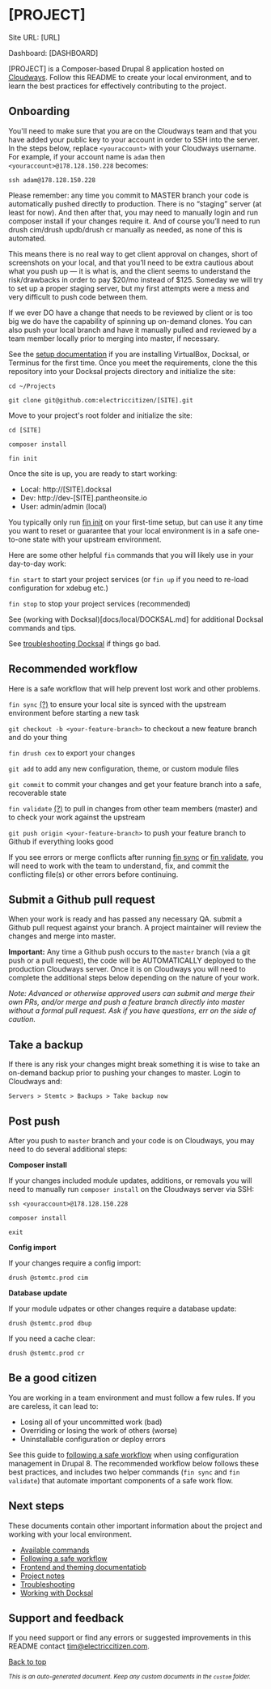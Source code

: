 # [PROJECT]

Site URL: [URL]

Dashboard: [DASHBOARD]

[PROJECT] is a Composer-based Drupal 8 application hosted on [Cloudways](https://platform.cloudways.com). Follow this README to create your local environment, and to learn the best practices for effectively contributing to the project.

## Onboarding

You'll need to make sure that you are on the Cloudways team and that you have added your public key to your account in order to SSH into the server. In the steps below, replace ```<youraccount>``` with your Cloudways username. For example, if your account name is ```adam``` then ```<youraccount>@178.128.150.228``` becomes:

```
ssh adam@178.128.150.228
```

Please remember: any time you commit to MASTER branch your code is automatically pushed directly to production. There is no “staging” server (at least for now). And then after that, you may need to manually login and run composer install if your changes require it. And of course you’ll need to run drush cim/drush updb/drush cr manually as needed, as none of this is automated.

This means there is no real way to get client approval on changes, short of screenshots on your local, and that you’ll need to be extra cautious about what you push up — it is what is, and the client seems to understand the risk/drawbacks in order to pay $20/mo instead of $125. Someday we will try to set up a proper staging server, but my first attempts were a mess and very difficult to push code between them.

If we ever DO have a change that needs to be reviewed by client or is too big we do have the capability of spinning up on-demand clones. You can also push your local branch and have it manually pulled and reviewed by a team member locally prior to merging into master, if necessary.

See the [setup documentation](docs/SETUP.md) if you are installing VirtualBox, Docksal, or Terminus for the first time. Once you meet the requirements, clone the this repository into your Docksal projects directory and initialize the site:

```cd ~/Projects```

```git clone git@github.com:electriccitizen/[SITE].git```

Move to your project's root folder and initialize the site:

```cd [SITE]```

```composer install```

```fin init```

Once the site is up, you are ready to start working:

* Local: http://[SITE].docksal
* Dev: http://dev-[SITE].pantheonsite.io
* User: admin/admin (local)

You typically only run [fin init](docs/commands/INIT.md) on your first-time setup, but can use it any time you want to reset or guarantee that your local environment is in a safe one-to-one state with your upstream environment.

Here are some other helpful ```fin``` commands that you will likely use in your day-to-day work:

```fin start``` to start your project services (or ```fin up``` if you need to re-load configuration for xdebug etc.)

```fin stop``` to stop your project services (recommended)

See (working with Docksal)[docs/local/DOCKSAL.md] for additional Docksal commands and tips.

See [troubleshooting Docksal](docs/local/TROUBLESHOOT.md) if things go bad.


## Recommended workflow

Here is a safe workflow that will help prevent lost work and other problems.

```fin sync``` [(?)](docs/commands/SYNC.md) to ensure your local site is synced with the upstream environment before starting a new task

```git checkout -b <your-feature-branch>``` to checkout a new feature branch and do your thing

```fin drush cex``` to export your changes

```git add``` to add any new configuration, theme, or custom module files

```git commit``` to commit your changes and get your feature branch into a safe, recoverable state

```fin validate``` [(?)](docs/commands/VALIDATE.md)  to pull in changes from other team members (master) and to check your work against the upstream

```git push origin <your-feature-branch>``` to push your feature branch to Github if everything looks good

If you see errors or merge conflicts after running [fin sync](docs/commands/SYNC.md) or [fin validate](docs/commands/VALIDATE.md), you will need to work with the team to understand, fix, and commit the conflicting file(s) or other errors before continuing.

## Submit a Github pull request

When your work is ready and has passed any necessary QA. submit a Github pull request against your branch. A project maintainer will review the changes and merge into master.

**Important:** Any time a Github push occurs to the ```master``` branch (via a git push or a pull request), the code will be AUTOMATICALLY deployed to the production Cloudways server. Once it is on Cloudways you will need to complete the additional steps below depending on the nature of your work.

*Note: Advanced or otherwise approved users can submit and merge their own PRs, and/or merge and push a feature branch directly into master without a formal pull request. Ask if you have questions, err on the side of caution.*

## Take a backup

If there is any risk your changes might break something it is wise to take an on-demand backup prior to pushing your changes to master. Login to Cloudways and:

```Servers > Stemtc > Backups > Take backup now```

## Post push

After you push to ```master``` branch and your code is on Cloudways, you may need to do several additional steps:

**Composer install**

If your changes included module updates, additions, or removals you will need to manually run ```composer install``` on the Cloudways server via SSH:

```ssh <youraccount>@178.128.150.228```

```composer install```

```exit```

**Config import**

If your changes require a config import:

```drush @stemtc.prod cim```

**Database update**

If your module udpates or other changes require a database update:

```drush @stemtc.prod dbup```

If you need a cache clear:

```drush @stemtc.prod cr```

 ## Be a good citizen

You are working in a team environment and must follow a few rules. If you are careless, it can lead to:

* Losing all of your uncommitted work (bad)
* Overriding or losing the work of others (worse)
* Uninstallable configuration or deploy errors

See this guide to [following a safe workflow](docs/workflow/WORKFLOW.md) when using configuration management in Drupal 8. The recommended workflow below follows these best practices, and includes two helper commands (```fin sync``` and ```fin validate```) that automate important components of a safe work flow.


## Next steps

These documents contain other important information about the project and working with your local environment.

* [Available commands](docs/commands/COMMANDS.md)
* [Following a safe workflow](docs/workflow/WORKFLOW.md)
* [Frontend and theming documentatiob](docs/frontend/THEME.md)
* [Project notes](docs/custom/NOTES.md)
* [Troubleshooting](docs/local/TROUBLESHOOT.md)
* [Working with Docksal](docs/local/DOCKSAL.md)

## Support and feedback

If you need support or find any errors or suggested improvements in this README contact <tim@electriccitizen.com>.

[Back to top](#[Project])

*<small>This is an auto-generated document. Keep any custom documents in the ```custom``` folder.</small>*
